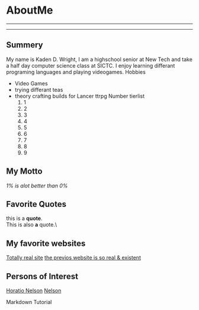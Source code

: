 # AboutMe
---
---
## Summery
[5]:https://en.wikipedia.org/wiki/Horatio_Nelson,_1st_Viscount_Nelson
My name is Kaden D. Wright, I am a highschool senior at New Tech and take a half day computer science class at SICTC. I enjoy learning differant programing languages and playing videogames.
Hobbies
- Video Games
- trying differant teas
- theory crafting builds for Lancer ttrpg
Number tierlist
  1. 1
  2. 2
  3. 3
  4. 4
  5. 5
  6. 6
  7. 7
  8. 8
  9. 9

## My Motto
*1% is alot better than 0%*
## Favorite Quotes
this is a **quote**.\
This is also __a__ quote.\

## My favorite websites
[Totally real site](http://1.2.3.4/ "It definitly exist
trust me")
[the previos website is so real & existent][If it isn't real, then how is there a link]

[If it isn't real, then how is there a link]:http://4.3.2.1/

## Persons of Interest

[Horatio Nelson][5]
[Nelson](img/HoratioNelson1.jpg)

Markdown Tutorial
